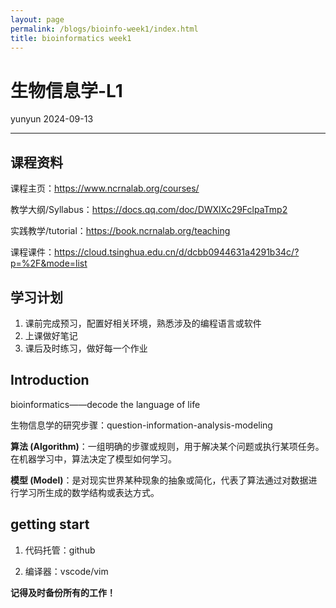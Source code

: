 ```yaml
---
layout: page
permalink: /blogs/bioinfo-week1/index.html
title: bioinformatics week1
---
```


# 生物信息学-L1

yunyun 2024-09-13

---

## 课程资料

课程主页：https://www.ncrnalab.org/courses/

教学大纲/Syllabus：https://docs.qq.com/doc/DWXlXc29FclpaTmp2

实践教学/tutorial：https://book.ncrnalab.org/teaching

课程课件：https://cloud.tsinghua.edu.cn/d/dcbb0944631a4291b34c/?p=%2F&mode=list

## 学习计划

1. 课前完成预习，配置好相关环境，熟悉涉及的编程语言或软件
2. 上课做好笔记
3. 课后及时练习，做好每一个作业

## Introduction

bioinformatics——decode the language of life

生物信息学的研究步骤：question-information-analysis-modeling

**算法 (Algorithm)**：一组明确的步骤或规则，用于解决某个问题或执行某项任务。在机器学习中，算法决定了模型如何学习。

**模型 (Model)**：是对现实世界某种现象的抽象或简化，代表了算法通过对数据进行学习所生成的数学结构或表达方式。

## getting start

1. 代码托管：github

2. 编译器：vscode/vim

**记得及时备份所有的工作！**

